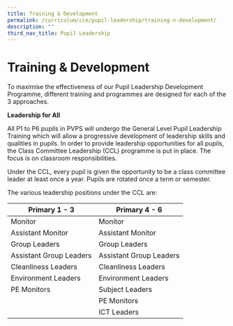 ```yaml
---
title: Training & Development
permalink: /curriculum/cce/pupil-leadership/training-n-development/
description: ""
third_nav_title: Pupil Leadership
---
```

# **Training & Development**

To maximise the effectiveness of our Pupil Leadership Development Programme, different training and programmes are designed for each of the 3 approaches.

**Leadership for All**

All P1 to P6 pupils in PVPS will undergo the General Level Pupil Leadership Training which will allow a progressive development of leadership skills and qualities in pupils. In order to provide leadership opportunities for all pupils, the Class Committee Leadership (CCL) programme is put in place. The focus is on classroom responsibilities.

Under the CCL, every pupil is given the opportunity to be a class committee leader at least once a year. Pupils are rotated once a term or semester.

  

The various leadership positions under the CCL are:

| Primary 1 - 3 	| Primary 4 - 6 	|
|---	|---	|
| Monitor 	| Monitor 	|
| Assistant Monitor 	| Assistant Monitor 	|
| Group Leaders 	| Group Leaders 	|
| Assistant Group Leaders 	| Assistant Group Leaders 	|
| Cleanliness Leaders 	| Cleanliness Leaders 	|
| Environment Leaders 	| Environment Leaders 	|
| PE Monitors 	| Subject Leaders 	|
|  	| PE Monitors 	|
|  	| ICT Leaders 	|